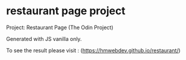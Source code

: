 # restaurant page project

Project: Restaurant Page (The Odin Project)

Generated with JS vanilla only.

To see the result please visit : (https://hmwebdev.github.io/restaurant/)

